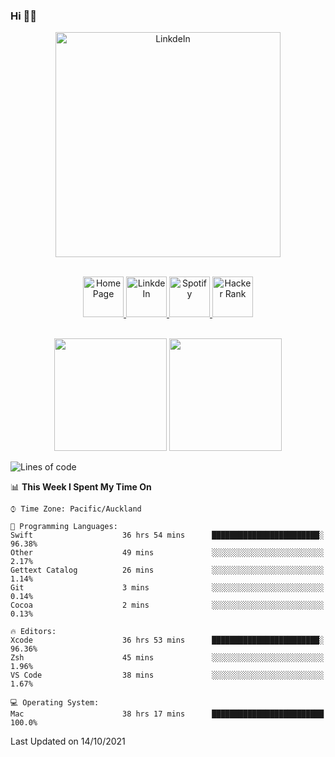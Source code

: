### Hi 👋🏻
<p align="center">
 <img alt="LinkdeIn" width="360px" src="https://media.giphy.com/media/fbyGEE9mlqDyE/giphy.gif?cid=ecf05e479e3sjlimgnu6742uu0i3fsxrozdeiq7ngv5qowed&rid=giphy.gif&ct=g" />
</p>

<p align="center">
<br/>
<a href="https://liguo.jiao.co.nz">
  <img alt="Home Page" width="65px" src="https://image.flaticon.com/icons/svg/725/725322.svg" />
</a>
<a href="https://www.linkedin.com/in/liguojiaouc">
  <img alt="LinkdeIn" width="65px" src="https://image.flaticon.com/icons/svg/725/725337.svg" />
</a>
<a href="https://open.spotify.com/user/1233857145?si=96fbba946f584236">
  <img alt="Spotify" width="65px" src="https://image.flaticon.com/icons/svg/725/725281.svg" />
</a>
<a href="https://www.hackerrank.com/iceman201">
  <img alt="Hacker Rank" width="65px" src="https://upload.wikimedia.org/wikipedia/commons/4/40/HackerRank_Icon-1000px.png" />
</a>
</p>

<p align="center">
<br/>
<img height="180px" src="https://github-readme-stats.vercel.app/api/top-langs/?username=iceman201&show_icons=true&layout=compact&theme=onedark&hide_border=true"/>
<img height="180px" src="https://github-readme-stats.vercel.app/api?username=iceman201&show_icons=true&count_private=true&theme=onedark&include_all_commits=true&hide_border=true"/>
</p>

<!--START_SECTION:waka-->
![Lines of code](https://img.shields.io/badge/From%20Hello%20World%20I%27ve%20Written-1.5%20million%20lines%20of%20code-blue)

📊 **This Week I Spent My Time On** 

```text
⌚︎ Time Zone: Pacific/Auckland

💬 Programming Languages: 
Swift                    36 hrs 54 mins      ████████████████████████░   96.38% 
Other                    49 mins             ░░░░░░░░░░░░░░░░░░░░░░░░░   2.17% 
Gettext Catalog          26 mins             ░░░░░░░░░░░░░░░░░░░░░░░░░   1.14% 
Git                      3 mins              ░░░░░░░░░░░░░░░░░░░░░░░░░   0.14% 
Cocoa                    2 mins              ░░░░░░░░░░░░░░░░░░░░░░░░░   0.13%

🔥 Editors: 
Xcode                    36 hrs 53 mins      ████████████████████████░   96.36% 
Zsh                      45 mins             ░░░░░░░░░░░░░░░░░░░░░░░░░   1.96% 
VS Code                  38 mins             ░░░░░░░░░░░░░░░░░░░░░░░░░   1.67%

💻 Operating System: 
Mac                      38 hrs 17 mins      █████████████████████████   100.0%

```


 Last Updated on 14/10/2021
<!--END_SECTION:waka-->

<!--
**iceman201/iceman201** is a ✨ _special_ ✨ repository because its `README.md` (this file) appears on your GitHub profile.

Here are some ideas to get you started:

- 🔭 I’m currently working on ...
- 🌱 I’m currently learning ...
- 👯 I’m looking to collaborate on ...
- 🤔 I’m looking for help with ...
- 💬 Ask me about ...
- 📫 How to reach me: ...
- 😄 Pronouns: ...
- ⚡ Fun fact: ...
-->
